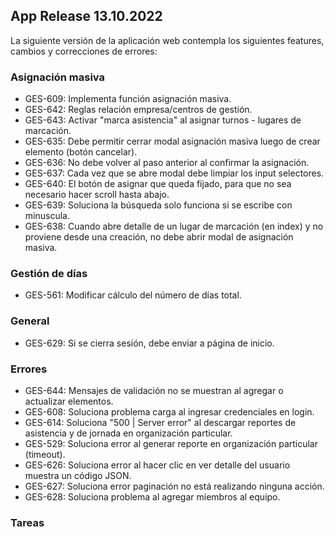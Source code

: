 ## App Release 13.10.2022

La siguiente versión de la aplicación web contempla los siguientes features, cambios y correcciones de errores:


### Asignación masiva

- GES-609: Implementa función asignación masiva.
- GES-642: Reglas relación empresa/centros de gestión.
- GES-643: Activar "marca asistencia" al asignar turnos - lugares de marcación.
- GES-635: Debe permitir cerrar modal asignación masiva luego de crear elemento (botón cancelar).
- GES-636: No debe volver al paso anterior al confirmar la asignación.
- GES-637: Cada vez que se abre modal debe limpiar los input selectores.
- GES-640: El botón de asignar que queda fijado, para que no sea necesario hacer scroll hasta abajo.
- GES-639: Soluciona la búsqueda solo funciona si se escribe con minuscula.
- GES-638: Cuando abre detalle de un lugar de marcación (en index) y no proviene desde una creación, no debe abrir modal de asignación masiva.


### Gestión de días

- GES-561: Modificar cálculo del número de días total.

### General

- GES-629: Si se cierra sesión, debe enviar a página de inicio.

### Errores

- GES-644: Mensajes de validación no se muestran al agregar o actualizar elementos.
- GES-608: Soluciona problema carga al ingresar credenciales en login.
- GES-614: Soluciona "500 | Server error" al descargar reportes de asistencia y de jornada en organización particular.
- GES-529: Soluciona error al generar reporte en organización particular (timeout).
- GES-626: Soluciona error al hacer clic en ver detalle del usuario muestra un código JSON.
- GES-627: Soluciona error paginación no está realizando ninguna acción.
- GES-628: Soluciona problema al agregar miembros al equipo.

### Tareas

